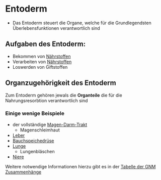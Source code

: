 # Entoderm
- Das Entoderm steuert die Organe, welche für die Grundlegendsten Überlebensfunktionen verantwortlich sind

## Aufgaben des Entoderm:
- Bekommen von [Nährstoffen](../../../../../Wichtige_Nährstoffquellen/Nährstoffe.md)
- Verarbeiten von [Nährstoffen](../../../../../Wichtige_Nährstoffquellen/Nährstoffe.md)
- Loswerden von Giftstoffen

## Organzugehörigkeit des Entoderm
Zum Entoderm gehören jewals die **Organteile** die für die Nahrungsresorbtion verantwortlich sind

### Einige wenige Beispiele
- der vollständige [Magen-Darm-Trakt](../../../../../Menschlicher_Körper/Magen-Darm-Trakt.md#Magen-Darm-Trakt)
	- Magenschleimhaut
- [Leber](../../../../../Menschlicher_Körper/Verdauungssystem/Leber.md#Leber)
- [Bauchspeichedrüse](../../../../../Menschlicher_Körper/Verdauungssystem/Bauchspeicheldrüse/Bauchspeicheldrüse.md#Bauchspeichedrüse)
- [Lunge](../../../../../Menschlicher_Körper/Lunge.md#Lunge)
	- Lungenbläschen
- [Niere](../../../../../Menschlicher_Körper/Niere.md#Niere)

Weitere notwendige Informationen hierzu gibt es in der [Tabelle der GNM Zusammenhänge](__Attatchments/Tabelle%20GNM%20Zusammenhänge.ods)
